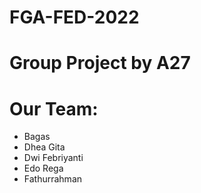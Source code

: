 # FGA-FED-2022
# Group Project by A27
# Our Team:
   - Bagas
   - Dhea Gita
   - Dwi Febriyanti
   - Edo Rega
   - Fathurrahman
